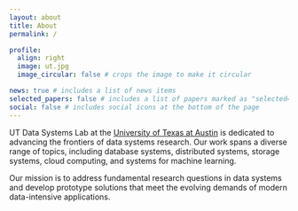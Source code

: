 ```yaml
---
layout: about
title: About
permalink: /

profile:
  align: right
  image: ut.jpg
  image_circular: false # crops the image to make it circular

news: true # includes a list of news items
selected_papers: false # includes a list of papers marked as "selected={true}"
social: false # includes social icons at the bottom of the page
---
```


UT Data Systems Lab at the [University of Texas at Austin](https://www.cs.utexas.edu/) is dedicated to advancing the frontiers of data systems research. Our work spans a diverse range of topics, including database systems, distributed systems, storage systems, cloud computing, and systems for machine learning.

Our mission is to address fundamental research questions in data systems and develop prototype solutions that meet the evolving demands of modern data-intensive applications.





